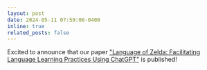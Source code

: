 ```yaml
---
layout: post
date: 2024-05-11 07:59:00-0400
inline: true
related_posts: false
---
```


Excited to announce that our paper ["Language of Zelda: Facilitating Language Learning Practices Using ChatGPT"](https://dl.acm.org/doi/10.1145/3613905.3648107) is published!
